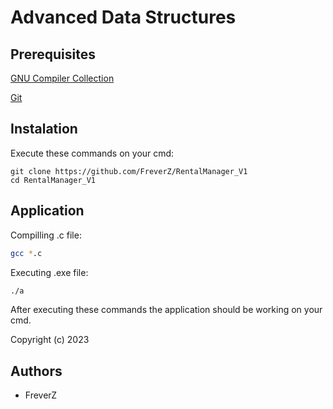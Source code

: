 # Advanced Data Structures

## Prerequisites

[GNU Compiler Collection](https://gcc.gnu.org/install/download.html)

[Git](https://git-scm.com/downloads)


## Instalation

Execute these commands on your cmd:

```
git clone https://github.com/FreverZ/RentalManager_V1
cd RentalManager_V1
```

## Application


Compilling .c file:
```bash
gcc *.c 
```

Executing .exe file:
```bash
./a
```

After executing these commands the application should be working on your cmd.

Copyright (c) 2023

## Authors

- FreverZ
